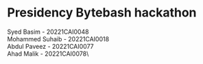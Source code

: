 # Presidency Bytebash hackathon

Syed Basim - 20221CAI0048\
Mohammed Suhaib - 20221CAI0018\
Abdul Paveez - 20221CAI0077\
Ahad Malik - 20221CAI0078\
